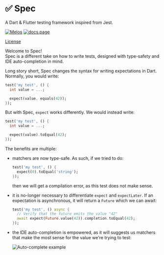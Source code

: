<p align="center">
  <h1>✅ Spec</h1>
  <span>A Dart & Flutter testing framework inspired from Jest.</span>
</p>

<a href="https://github.com/invertase/melos"><img src="https://img.shields.io/badge/maintained%20with-melos-f700ff.svg?style=flat-square" alt="Melos" /></a>
<a href="https://docs.page"><img src="https://img.shields.io/badge/powered%20by-docs.page-34C4AC.svg?style=flat-square" alt="docs.page" /></a>

<a href="https://github.com/invertase/spec/blob/main/LICENSE">License</a>

Welcome to Spec!  
Spec is a different take on how to write tests,
designed with type-safety and IDE auto-completion in mind.

Long story short, Spec changes the syntax for writing expectations in Dart.  
Normally, you would write:

```dart
test('my test', () {
  int value = ...;

  expect(value, equals(42));
});
```

But with Spec, `expect` works differently. We would instead write:

```dart
test('my test', () {
  int value = ...;

  expect(value).toEqual(42);
});
```

The benefits are multiple:

- matchers are now type-safe. As such, if we tried to do:

  ```dart
  test('my test', () {
    expect(0).toEqual('string');
  });
  ```

  then we will get a compilation error, as this test does not make sense.

- it is no-longer necessary to differentiate `expect` and `expectLater`.
  If an expectation is asynchronous, it will return a `Future` which we can await:

  ```dart
  test('my test', () async {
    // Verify that the future emits the value "42"
    await expect(Future.value(42)).completion.toEqual(42);
  });
  ```

- the IDE auto-completion is empowered, as it will suggests us matchers
  that make the most sense for the value we're trying to test:

  ![Auto-complete example](https://raw.githubusercontent.com/invertase/spec/main/packages/spec/resources/auto-complete.png)
